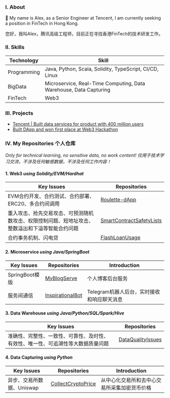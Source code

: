 ### I. About

👋 My name is Alex, as a Senior Engineer at Tencent, I am currently seeking a position in FinTech in Hong Kong.

您好，我叫Alex，腾讯高级工程师，目前正在寻找香港FinTech的技术研发工作。

### II. Skills

| Technology      | Skill |
| ----------- | ----------- |
| Programming      | Java, Python, Scala, Solidity, TypeScript, CI/CD, Linux|
| BigData   | Microservice, Real-Time Computing, Data Warehouse, Data Capturing|
| FinTech | Web3 |

### III. Projects

- [Tencent | Built data services for product with 400 million users](https://chenqirong.tech/p-data-platform.html)
- [Built DApp and won first place at Web3 Hackathon](https://chenqirong.tech/web3-hackathon.html)

### IV. My Repositories 个人仓库

*Only for technical learning, no sensitive data, no work content! 仅用于技术学习交流，不涉及任何敏感数据，不涉及任何工作内容！*

#### 1. Web3 *using Solidity/EVM/Hardhat*

| Key Issues  | Repositories  |
| ----------- | ----------- |
| EVM合约开发、合约测试、合约部署、ERC20、多合约间调用 | [Roulette-dApp](https://github.com/chen-qr/Roulette-dApp)  |
| 重入攻击、抢先交易攻击、可预测随机数攻击、权限控制问题、短地址攻击、整数溢出和下溢等智能合约问题| [SmartContractSafetyLists](https://github.com/chen-qr/SmartContractSafetyLists) |
| 合约事务机制、闪电贷 | [FlashLoanUsage](https://github.com/chen-qr/FlashLoanUsage) |

#### 2. Microservice *using Java/SpringBoot*

| Key Issues  | Repositories      | Introduction |
| ----------- | ----------- | ----------- |
| SpringBoot模版 |  [MyBlogServe](https://github.com/chen-qr/MyBlogServe)     | 个人博客后台服务|
| 服务间通信 |  [InspirationalBot](https://github.com/chen-qr/InspirationalBot)      | Telegram机器人后台，实时接收和响应聊天消息 |

#### 3. Data Warehouse *using Java/Python/SQL/Spark/Hive*

| Key Issues  | Repositories      |
| ----------- | ----------- |
| 准确性、完整性、一致性、可靠性、及时性、有效性、唯一性、可追溯性等大数据质量问题 |  [DataQualityIssues](https://github.com/chen-qr/DataQualityIssues)     |

#### 4. Data Capturing *using Python*

| Key Issues  | Repositories      | Introduction |
| ----------- | ----------- | ----------- |
| 异步、交易所数据、Uniswap | [CollectCryptoPrice](https://github.com/chen-qr/CollectCryptoPrice) | 从中心化交易所和去中心交易所采集加密货币价格 |
